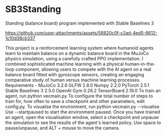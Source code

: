 # SB3Standing
Standing (balance board) program implemented with Stable Baselines 3








https://github.com/user-attachments/assets/58820c0f-c2ad-4ed5-8612-1c10d38cb337

This project is a reinforcement learning system where humanoid agents learn to maintain balance on a dynamic balance board in the MuJoCo physics simulation, using a carefully crafted PPO implementation. I combined sophisticated machine learning with a physical human-in-the-loop component, allowing users to compete with the AI agent on a real balance board fitted with gyroscope sensors, creating an engaging comparative study of human versus machine learning processes.
Requirements -
MuJoCo 3.2.6
GLFW 2.8.0
Numpy 2.2.0
PyTorch 2.5.1
Stable Baselines 3 2.5.0
OpenAI Gym 0.26.2
TensorBoard 2.19.0
To train an agent, run
python vecmain.py
To configure the total number of steps to train for, how often to save a checkpoint and other parameters, edit config.py.
To visualise the environment, run
python vecmain.py --visualise
Use --startpaused to start the environment paused.
Once you have trained an agent, open the visualisation window, select a checkpoint and unpause the simulation to see the results of the agent's learned policy.
Use space to pause/unpause, and ALT + mouse to move the camera.
